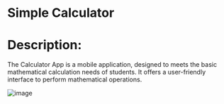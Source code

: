 # Simple Calculator

# Description:

The  Calculator App is a mobile application, designed to meets the basic mathematical calculation needs of students. It offers  a user-friendly interface to perform  mathematical operations.


![image](https://github.com/vikaslohar21/Calculator/assets/98016883/49b0810c-9a4e-4a4e-9e8e-7b1e6874c4c1)
